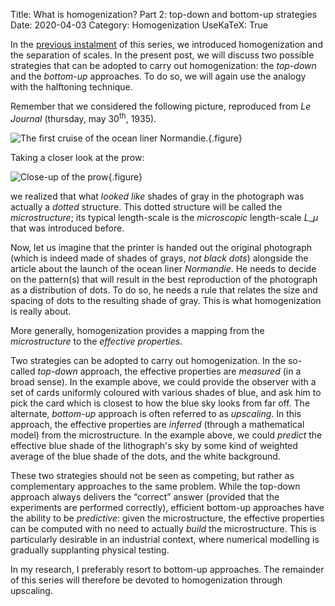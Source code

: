 Title: What is homogenization? Part 2: top-down and bottom-up strategies
Date: 2020-04-03
Category: Homogenization
UseKaTeX: True

In the [previous
instalment]({filename}20200402-What_is_homogenization-01.md) of this
series, we introduced homogenization and the separation of scales. In
the present post, we will discuss two possible strategies that can be
adopted to carry out homogenization: the *top-down* and the
*bottom-up* approaches. To do so, we will again use the analogy with
the halftoning technique.

Remember that we considered the following picture, reproduced from *Le
Journal* (thursday, may 30<sup>th</sup>, 1935).

![The first cruise of the ocean liner Normandie.]({static}What_is_homogenization-01/Normandie.jpg){.figure}

Taking a closer look at the prow:

![Close-up of the prow]({static}What_is_homogenization-01/Normandie-400x300.png){.figure}

we realized that what *looked like* shades of gray in the photograph
was actually a *dotted* structure. This dotted structure will be
called the *microstructure*; its typical length-scale is the
*microscopic* length-scale $L\_\mu$ that was introduced before.

Now, let us imagine that the printer is handed out the original
photograph (which is indeed made of shades of grays, *not black dots*)
alongside the article about the launch of the ocean liner
*Normandie*. He needs to decide on the pattern(s) that will result in
the best reproduction of the photograph as a distribution of dots. To
do so, he needs a rule that relates the size and spacing of dots to
the resulting shade of gray. This is what homogenization is really
about.

More generally, homogenization provides a mapping from the
*microstructure* to the *effective properties*.

Two strategies can be adopted to carry out homogenization. In the
so-called *top-down* approach, the effective properties are *measured*
(in a broad sense). In the example above, we could provide the
observer with a set of cards uniformly coloured with various shades of
blue, and ask him to pick the card which is closest to how the blue
sky looks from far off. The alternate, *bottom-up* approach is often
referred to as *upscaling*. In this approach, the effective properties
are *inferred* (through a mathematical model) from the
microstructure. In the example above, we could *predict* the effective
blue shade of the lithograph\'s sky by some kind of weighted average
of the blue shade of the dots, and the white background.

These two strategies should not be seen as competing, but rather as
complementary approaches to the same problem. While the top-down
approach always delivers the “correct” answer (provided that the
experiments are performed correctly), efficient bottom-up approaches
have the ability to be *predictive*: given the microstructure, the
effective properties can be computed with no need to actually *build*
the microstructure. This is particularly desirable in an industrial
context, where numerical modelling is gradually supplanting physical
testing.

In my research, I preferably resort to bottom-up approaches. The
remainder of this series will therefore be devoted to homogenization
through upscaling.

<!-- -*- coding: utf-8; fill-column: 80 -*- -->

